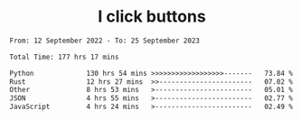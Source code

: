 <h1 align="center">
I click buttons
</h1>

<!--START_SECTION:waka-->

```txt
From: 12 September 2022 - To: 25 September 2023

Total Time: 177 hrs 17 mins

Python             130 hrs 54 mins >>>>>>>>>>>>>>>>>>-------   73.84 %
Rust               12 hrs 27 mins  >>-----------------------   07.02 %
Other              8 hrs 53 mins   >------------------------   05.01 %
JSON               4 hrs 55 mins   >------------------------   02.77 %
JavaScript         4 hrs 24 mins   >------------------------   02.49 %
```

<!--END_SECTION:waka-->
